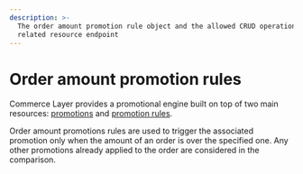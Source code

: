 ```yaml
---
description: >-
  The order amount promotion rule object and the allowed CRUD operations on the
  related resource endpoint
---
```


# Order amount promotion rules

Commerce Layer provides a promotional engine built on top of two main resources: [promotions](../promotions/) and [promotion rules](../promotion\_rules/).

Order amount promotions rules are used to trigger the associated promotion only when the amount of an order is over the specified one. Any other promotions already applied to the order are considered in the comparison.
